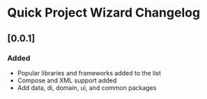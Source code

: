 <!-- Keep a Changelog guide -> https://keepachangelog.com -->

# Quick Project Wizard Changelog

## [0.0.1]
### Added
- Popular libraries and frameworks added to the list
- Compose and XML support added
- Add data, di, domain, ui, and common packages
